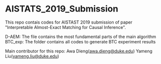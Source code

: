 # AISTATS_2019_Submission
This repo contais codes for AISTAST 2019 submission of paper "Interpretable Almost-Exact Matching for Causal Inference". 

D-AEM: The file contains the most fundamental parts of the main algorithm
BTC_exp: The folder contains all codes to generate BTC experiment results

Main contributor for this repo:
Awa Dieng(awa.dieng@duke.edu)
Yameng Liu(yameng.liu@duke.edu)

